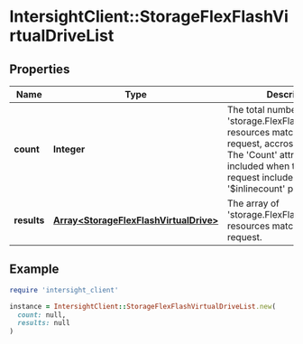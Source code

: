 # IntersightClient::StorageFlexFlashVirtualDriveList

## Properties

| Name | Type | Description | Notes |
| ---- | ---- | ----------- | ----- |
| **count** | **Integer** | The total number of &#39;storage.FlexFlashVirtualDrive&#39; resources matching the request, accross all pages. The &#39;Count&#39; attribute is included when the HTTP GET request includes the &#39;$inlinecount&#39; parameter. | [optional] |
| **results** | [**Array&lt;StorageFlexFlashVirtualDrive&gt;**](StorageFlexFlashVirtualDrive.md) | The array of &#39;storage.FlexFlashVirtualDrive&#39; resources matching the request. | [optional] |

## Example

```ruby
require 'intersight_client'

instance = IntersightClient::StorageFlexFlashVirtualDriveList.new(
  count: null,
  results: null
)
```

